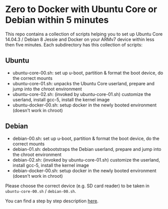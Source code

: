 # Zero to Docker with Ubuntu Core or Debian within 5 minutes

This repo contains a collection of scripts helping you to set up Ubuntu Core 14.04.3 / Debian 8 Jessie and Docker 
on your ARMv7 device within less then five minutes. Each subdirectory has this collection of scripts: 

## Ubuntu
- ubuntu-core-00.sh: set up u-boot, partition & format the boot device, do the correct mounts
- ubuntu-core-01.sh: unpacks the Ubuntu Core userland, prepare and jump into the chroot environment
- ubuntu-core-02.sh: (invoked by ubuntu-core-01.sh) customize the userland, install gcc-5, install the kernel image
- ubuntu-docker-00.sh: setup docker in the newly booted environment (doesn't work in chroot)

## Debian
- debian-00.sh: set up u-boot, partition & format the boot device, do the correct mounts
- debian-01.sh: debootstraps the Debian userland, prepare and jump into the chroot environment
- debian-02.sh: (invoked by ubuntu-core-01.sh) customize the userland, install gcc-5, install the kernel image
- debian-docker-00.sh: setup docker in the newly booted environment (doesn't work in chroot)

Please choose the correct device (e.g. SD card reader) to be taken in `ubuntu-core-00.sh` / `debian-00.sh`.

You can find a step by step description [here](http://forum.odroid.com/viewtopic.php?p=91036#p91036).

